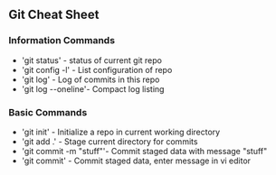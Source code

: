 ## Git Cheat Sheet

### Information Commands
* 'git status' - status of current git repo
* 'git config -l' - List configuration of repo
* 'git log' - Log of commits in this repo
* 'git log --oneline'- Compact log listing

### Basic Commands
* 'git init' - Initialize a repo in current working directory
* 'git add .' - Stage current directory for commits
* 'git commit -m "stuff"'- Commit staged data with message "stuff"
* 'git commit' - Commit staged data, enter message in vi editor

